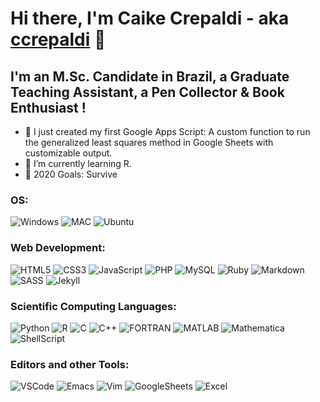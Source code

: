 # Hi there, I'm Caike Crepaldi - aka [ccrepaldi][website] 👋

## I'm an M.Sc. Candidate in Brazil, a Graduate Teaching Assistant, a Pen Collector & Book Enthusiast !

- 🔭 I just created my first Google Apps Script: A custom function to run the generalized least squares method in Google Sheets with customizable output.
- 🌱 I’m currently learning R.
- 🥅 2020 Goals: Survive

### OS:

![Windows](https://img.shields.io/badge/windows-0078D6?logo=windows&logoColor=white&style=for-the-badge)
![MAC](https://img.shields.io/badge/Mac-999999?logo=apple&logoColor=white&style=for-the-badge)
![Ubuntu](https://img.shields.io/badge/ubuntu-E95420?logo=ubuntu&logoColor=white&style=for-the-badge)

### Web Development:

![HTML5](https://img.shields.io/badge/html5%20-%23E34F26.svg?&style=for-the-badge&logo=html5&logoColor=white)
![CSS3](https://img.shields.io/badge/css3%20-%231572B6.svg?&style=for-the-badge&logo=css3&logoColor=white)
![JavaScript](https://img.shields.io/badge/javascript-%23F7DF1E.svg?&style=for-the-badge&logo=javascript&logoColor=black)
![PHP](https://img.shields.io/badge/php-%23777BB4.svg?&style=for-the-badge&logo=php&logoColor=white)
![MySQL](https://img.shields.io/badge/mysql-%234479A1.svg?&style=for-the-badge&logo=mysql&logoColor=white)
![Ruby](https://img.shields.io/badge/ruby-%23CC342D.svg?&style=for-the-badge&logo=ruby&logoColor=white)
![Markdown](https://img.shields.io/badge/markdown-%23000000.svg?&style=for-the-badge&logo=markdown&logoColor=white)
![SASS](https://img.shields.io/badge/sass%20-%23CC6699.svg?&style=for-the-badge&logo=sass&logoColor=white)
![Jekyll](https://img.shields.io/badge/Jekyll%20-%23CC0000.svg?&style=for-the-badge&logo=jekyll&logoColor=white)

### Scientific Computing Languages:
![Python](https://img.shields.io/badge/python%20-%2314354C.svg?&style=for-the-badge&logo=python&logoColor=white)
![R](https://img.shields.io/badge/r-%23276DC3.svg?&style=for-the-badge&logo=r&logoColor=white)
![C](https://img.shields.io/badge/c%20-%2300599C.svg?&style=for-the-badge&logo=c&logoColor=white)
![C++](https://img.shields.io/badge/c++%20-%2300599C.svg?&style=for-the-badge&logo=c%2B%2B&logoColor=white)
![FORTRAN](https://img.shields.io/badge/Fortran-%23744e97.svg?&style=for-the-badge&logo=fortran&logoColor=white)
![MATLAB](https://img.shields.io/badge/MATLAB-%230076A8.svg?&style=for-the-badge&logo=mathworks&logoColor=white)
![Mathematica](https://img.shields.io/badge/Mathematica-%23DD1100.svg?&style=for-the-badge&logo=wolfram%20mathematica&logoColor=white)
![ShellScript](https://img.shields.io/badge/shell_script%20-%23121011.svg?&style=for-the-badge&logo=gnu-bash&logoColor=white)

### Editors and other Tools:

![VSCode](https://img.shields.io/badge/VS%20Code%20-%23007ACC.svg?&style=for-the-badge&logo=visual%20studio%20code&logoColor=white)
![Emacs](https://img.shields.io/badge/Emacs-%237F5AB6.svg?&style=for-the-badge&logo=gnu%20emacs&logoColor=white)
![Vim](https://img.shields.io/badge/Vim-%23019733.svg?&style=for-the-badge&logo=vim&logoColor=white)
![GoogleSheets](https://img.shields.io/badge/Google%20Sheets-%230F9D58.svg?&style=for-the-badge&logo=google%20sheets&logoColor=white)
![Excel](https://img.shields.io/badge/Microsoft%20Excel-%23217346.svg?&style=for-the-badge&logo=microsoft%20excel&logoColor=white)



[website]: https://fap.if.usp.br/~crepaldi/